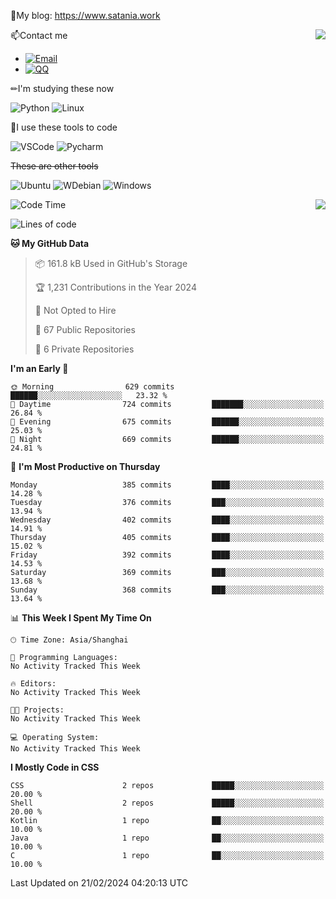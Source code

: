📰My blog: https://www.satania.work

<img align="right" src="https://github-readme-stats.vercel.app/api/top-langs/?username=Katriell"/>

📫Contact me

* [![Email](https://img.shields.io/badge/Email-Iris@satania.work-1?style=social&logoColor=fff)](mailto:Iris@satania.work)
* [![QQ](https://img.shields.io/badge/QQ-2088839458-1?style=social&logoColor=fff)](tencent://AddContact/?fromId=45&fromSubId=1&subcmd=all&uin=2088839458&website=www.oicqzone.com)

✏I'm studying these now

![Python](https://img.shields.io/badge/-Python-blue?style=flat-square&logo=Python&logoColor=fff)
![Linux](https://img.shields.io/badge/-Linux-black?style=flat-square&logo=Linux&logoColor=fff)

🔨I use these tools to code

![VSCode](https://img.shields.io/badge/-VSCode-blue?style=flat-square&logo=visualstudiocode&logoColor=fff)
![Pycharm](https://img.shields.io/badge/-Pycharm-green?style=flat-square&logo=pycharm&logoColor=fff)

 ~~These are other tools~~

![Ubuntu](https://img.shields.io/badge/-Ubuntu-orange?style=flat-square&logo=Ubuntu&logoColor=fff)
![WDebian](https://img.shields.io/badge/-Debian-blue?style=flat-square&logo=Debian&logoColor=fff)
![Windows](https://img.shields.io/badge/-Windows-blue?style=flat-square&logo=Windows&logoColor=fff)


<img align="right" src="https://github-readme-stats-beta-amber-44.vercel.app/api?username=Katriell&show_icons=true&role=OWNER,ORGANIZATION_MEMBER,COLLABORATOR&locale=zh-my"/>

<!--START_SECTION:waka-->
![Code Time](http://img.shields.io/badge/Code%20Time-21%20mins-blue)

![Lines of code](https://img.shields.io/badge/From%20Hello%20World%20I%27ve%20Written-5.5%20thousand%20lines%20of%20code-blue)

**🐱 My GitHub Data** 

> 📦 161.8 kB Used in GitHub's Storage 
 > 
> 🏆 1,231 Contributions in the Year 2024
 > 
> 🚫 Not Opted to Hire
 > 
> 📜 67 Public Repositories 
 > 
> 🔑 6 Private Repositories 
 > 
**I'm an Early 🐤** 

```text
🌞 Morning                629 commits         ██████░░░░░░░░░░░░░░░░░░░   23.32 % 
🌆 Daytime                724 commits         ███████░░░░░░░░░░░░░░░░░░   26.84 % 
🌃 Evening                675 commits         ██████░░░░░░░░░░░░░░░░░░░   25.03 % 
🌙 Night                  669 commits         ██████░░░░░░░░░░░░░░░░░░░   24.81 % 
```
📅 **I'm Most Productive on Thursday** 

```text
Monday                   385 commits         ████░░░░░░░░░░░░░░░░░░░░░   14.28 % 
Tuesday                  376 commits         ███░░░░░░░░░░░░░░░░░░░░░░   13.94 % 
Wednesday                402 commits         ████░░░░░░░░░░░░░░░░░░░░░   14.91 % 
Thursday                 405 commits         ████░░░░░░░░░░░░░░░░░░░░░   15.02 % 
Friday                   392 commits         ████░░░░░░░░░░░░░░░░░░░░░   14.53 % 
Saturday                 369 commits         ███░░░░░░░░░░░░░░░░░░░░░░   13.68 % 
Sunday                   368 commits         ███░░░░░░░░░░░░░░░░░░░░░░   13.64 % 
```


📊 **This Week I Spent My Time On** 

```text
🕑︎ Time Zone: Asia/Shanghai

💬 Programming Languages: 
No Activity Tracked This Week

🔥 Editors: 
No Activity Tracked This Week

🐱‍💻 Projects: 
No Activity Tracked This Week

💻 Operating System: 
No Activity Tracked This Week
```

**I Mostly Code in CSS** 

```text
CSS                      2 repos             █████░░░░░░░░░░░░░░░░░░░░   20.00 % 
Shell                    2 repos             █████░░░░░░░░░░░░░░░░░░░░   20.00 % 
Kotlin                   1 repo              ██░░░░░░░░░░░░░░░░░░░░░░░   10.00 % 
Java                     1 repo              ██░░░░░░░░░░░░░░░░░░░░░░░   10.00 % 
C                        1 repo              ██░░░░░░░░░░░░░░░░░░░░░░░   10.00 % 
```




 Last Updated on 21/02/2024 04:20:13 UTC
<!--END_SECTION:waka-->
